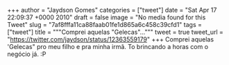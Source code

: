 
+++
author = "Jaydson Gomes"
categories = ["tweet"]
date = "Sat Apr 17 22:09:37 +0000 2010"
draft = false
image = "No media found for this Tweet"
slug = "7af8fffa11ca88faab01fe1d865a6c458c39cfd1"
tags = ["tweet"]
title = """Comprei aquelas "Gelecas"..."""
tweet = true
tweet_url = "https://twitter.com/jaydson/status/12363559179"
+++
Comprei aquelas 'Gelecas" pro meu filho e pra minha irmã. To brincando a horas com o negócio já. :P
